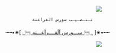 <p align="center"><img src="https://i0.wp.com/images.hive.blog/DQmZgGvu6YXrMNyDb4wVURLV14WNNSYs58R1kY64HNMSmCL/hive-didver1.gif"></p>

  
              تـنـصـيـب سورس الفراعنة 

╼╼•✬[  [𓏺 𓆋 ســـورس آلَفــــرآعـــنه 𓆋 ˼](https://t.me/co_od)  ]✬•╾╾


<p align="center"><img src="https://i0.wp.com/images.hive.blog/DQmZgGvu6YXrMNyDb4wVURLV14WNNSYs58R1kY64HNMSmCL/hive-didver1.gif"></p>

